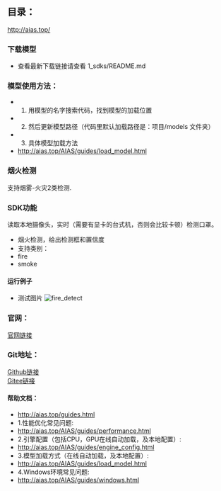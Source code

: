 ## 目录：
http://aias.top/

### 下载模型
- 查看最新下载链接请查看 1_sdks/README.md

### 模型使用方法：
- 1. 用模型的名字搜索代码，找到模型的加载位置
- 2. 然后更新模型路径（代码里默认加载路径是：项目/models 文件夹）
- 3. 具体模型加载方法
- http://aias.top/AIAS/guides/load_model.html


### 烟火检测
支持烟雾-火灾2类检测.

### SDK功能
读取本地摄像头，实时（需要有显卡的台式机，否则会比较卡顿）检测口罩。
- 烟火检测，给出检测框和置信度
- 支持类别：
- fire
- smoke

#### 运行例子
- 测试图片
  ![fire_detect](https://aias-home.oss-cn-beijing.aliyuncs.com/AIAS/sec_sdks/images/fire_detect_result.png)




### 官网：
[官网链接](http://www.aias.top/)

### Git地址：   
[Github链接](https://github.com/mymagicpower/AIAS)    
[Gitee链接](https://gitee.com/mymagicpower/AIAS)   


#### 帮助文档：
- http://aias.top/guides.html
- 1.性能优化常见问题:
- http://aias.top/AIAS/guides/performance.html
- 2.引擎配置（包括CPU，GPU在线自动加载，及本地配置）:
- http://aias.top/AIAS/guides/engine_config.html
- 3.模型加载方式（在线自动加载，及本地配置）:
- http://aias.top/AIAS/guides/load_model.html
- 4.Windows环境常见问题:
- http://aias.top/AIAS/guides/windows.html